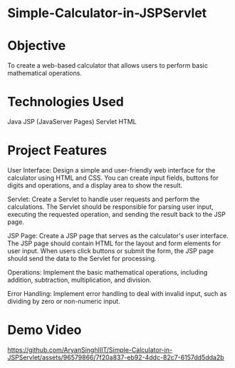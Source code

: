 # Simple-Calculator-in-JSPServlet

# Objective
To create a web-based calculator that allows users to perform basic mathematical operations.

# Technologies Used
Java
JSP (JavaServer Pages)
Servlet
HTML


# Project Features
User Interface: Design a simple and user-friendly web interface for the calculator using HTML and CSS. You can create input fields, buttons for digits and operations, and a display area to show the result.

Servlet: Create a Servlet to handle user requests and perform the calculations. The Servlet should be responsible for parsing user input, executing the requested operation, and sending the result back to the JSP page.

JSP Page: Create a JSP page that serves as the calculator's user interface. The JSP page should contain HTML for the layout and form elements for user input. When users click buttons or submit the form, the JSP page should send the data to the Servlet for processing.

Operations: Implement the basic mathematical operations, including addition, subtraction, multiplication, and division.

Error Handling: Implement error handling to deal with invalid input, such as dividing by zero or non-numeric input.

# Demo Video 



https://github.com/AryanSinghIIIT/Simple-Calculator-in-JSPServlet/assets/96579866/7f20a837-eb92-4ddc-82c7-6157dd5dda2b


